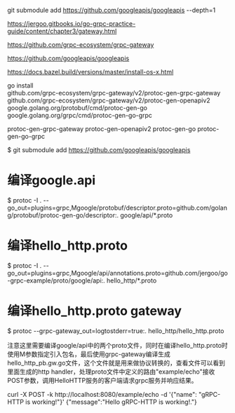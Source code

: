  git submodule add https://github.com/googleapis/googleapis --depth=1

https://jergoo.gitbooks.io/go-grpc-practice-guide/content/chapter3/gateway.html

https://github.com/grpc-ecosystem/grpc-gateway

https://github.com/googleapis/googleapis

https://docs.bazel.build/versions/master/install-os-x.html


 go install \
    github.com/grpc-ecosystem/grpc-gateway/v2/protoc-gen-grpc-gateway \
    github.com/grpc-ecosystem/grpc-gateway/v2/protoc-gen-openapiv2 \
    google.golang.org/protobuf/cmd/protoc-gen-go \
    google.golang.org/grpc/cmd/protoc-gen-go-grpc


protoc-gen-grpc-gateway
protoc-gen-openapiv2
protoc-gen-go
protoc-gen-go-grpc



$ git submodule add https://github.com/googleapis/googleapis

# 编译google.api
$ protoc -I . --go_out=plugins=grpc,Mgoogle/protobuf/descriptor.proto=github.com/golang/protobuf/protoc-gen-go/descriptor:. google/api/*.proto

# 编译hello_http.proto
$ protoc -I . --go_out=plugins=grpc,Mgoogle/api/annotations.proto=github.com/jergoo/go-grpc-example/proto/google/api:. hello_http/*.proto

# 编译hello_http.proto gateway
$ protoc --grpc-gateway_out=logtostderr=true:. hello_http/hello_http.proto

注意这里需要编译google/api中的两个proto文件，同时在编译hello_http.proto时使用M参数指定引入包名，最后使用grpc-gateway编译生成hello_http_pb.gw.go文件，这个文件就是用来做协议转换的，查看文件可以看到里面生成的http handler，处理proto文件中定义的路由"example/echo"接收POST参数，调用HelloHTTP服务的客户端请求grpc服务并响应结果。

curl -X POST -k http://localhost:8080/example/echo -d '{"name": "gRPC-HTTP is working!"}'
{"message":"Hello gRPC-HTTP is working!."}
